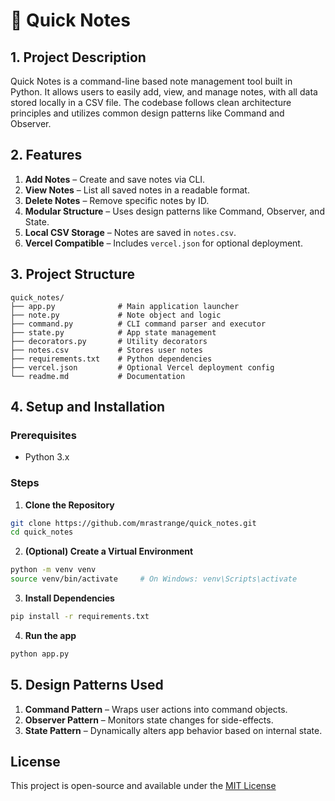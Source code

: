 # 📝 Quick Notes

## 1. Project Description
Quick Notes is a command-line based note management tool built in Python. It allows users to easily add, view, and manage notes, with all data stored locally in a CSV file. The codebase follows clean architecture principles and utilizes common design patterns like Command and Observer.



## 2. Features
1. **Add Notes** – Create and save notes via CLI.
2. **View Notes** – List all saved notes in a readable format.
3. **Delete Notes** – Remove specific notes by ID.
4. **Modular Structure** – Uses design patterns like Command, Observer, and State.
5. **Local CSV Storage** – Notes are saved in `notes.csv`.
6. **Vercel Compatible** – Includes `vercel.json` for optional deployment.



## 3. Project Structure

```
quick_notes/
├── app.py              # Main application launcher
├── note.py             # Note object and logic
├── command.py          # CLI command parser and executor
├── state.py            # App state management
├── decorators.py       # Utility decorators
├── notes.csv           # Stores user notes
├── requirements.txt    # Python dependencies
├── vercel.json         # Optional Vercel deployment config
└── readme.md           # Documentation
```

## 4. Setup and Installation

### Prerequisites
- Python 3.x

### Steps

1. **Clone the Repository**
```bash
git clone https://github.com/mrastrange/quick_notes.git
cd quick_notes
```
2. **(Optional) Create a Virtual Environment**
```bash
python -m venv venv
source venv/bin/activate     # On Windows: venv\Scripts\activate
```
3. **Install Dependencies**
```bash
pip install -r requirements.txt
```
4. **Run the app**
```bash
python app.py
```

## 5. Design Patterns Used

1. **Command Pattern** – Wraps user actions into command objects.
2. **Observer Pattern** – Monitors state changes for side-effects.
3. **State Pattern** – Dynamically alters app behavior based on internal state.

## License
This project is open-source and available under the [MIT License](LICENSE)
